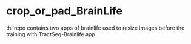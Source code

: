 # crop_or_pad_BrainLife
thi repo contains two apps of brainlife used to resize images before the training with TractSeg-Brainlife app
